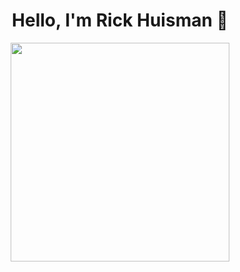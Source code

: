 <h1 align='center'>
  Hello, I'm Rick Huisman 👋
</h1>

<p align='center'>
  <a href="#"><img src="https://github-readme-stats-git-masterrstaa-rickstaa.vercel.app/api?username={Rick-Huisman}&theme={dark}" width="350"></a>
</p>
